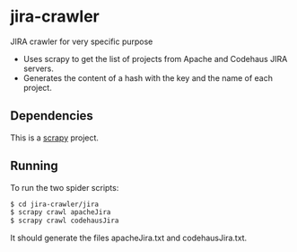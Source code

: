 # jira-crawler

JIRA crawler for very specific purpose

* Uses scrapy to get the list of projects from Apache and Codehaus JIRA servers.
* Generates the content of a hash with the key and the name of each project.

## Dependencies

This is a [scrapy][scrapy] project.

## Running

To run the two spider scripts:
 
~~~ sh
$ cd jira-crawler/jira
$ scrapy crawl apacheJira
$ scrapy crawl codehausJira
~~~

It should generate the files apacheJira.txt and codehausJira.txt.

[scrapy]: http://scrapy.org/
